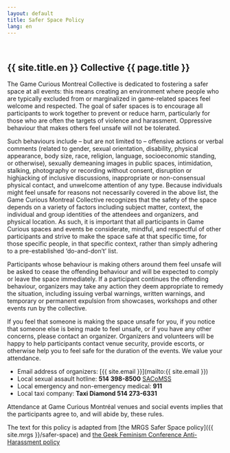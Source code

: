 ```yaml
---
layout: default
title: Safer Space Policy
lang: en
---
```

<!-- Safer Spaces Section -->
<section id="saferspace" class="container-fluid content-section text-center">
  <div class="row">
  <div class="col-lg-4 col-lg-offset-4">
<br>
  </div>
  </div>
  <div class="row">
   <div class="col-lg-10 col-lg-offset-1 safer-space-texts" markdown="1">

## {{ site.title.en }} Collective {{ page.title }}

The Game Curious Montreal Collective is dedicated to fostering a safer space at all events: this means creating an environment where people who are typically excluded from or marginalized in game-related spaces feel welcome and respected. The goal of safer spaces is to encourage all participants to work together to prevent or reduce harm, particularly for those who are often the targets of violence and harassment. Oppressive behaviour that makes others feel unsafe will not be tolerated.

Such behaviours include – but are not limited to – offensive actions or verbal comments (related to gender, sexual orientation, disability, physical appearance, body size, race, religion, language, socioeconomic standing, or otherwise), sexually demeaning images in public spaces, intimidation, stalking, photography or recording without consent, disruption or highjacking of inclusive discussions, inappropriate or non-consensual physical contact, and unwelcome attention of any type. Because individuals might feel unsafe for reasons not necessarily covered in the above list, the Game Curious Montreal Collective recognizes that the safety of the space depends on a variety of factors including subject matter, context, the individual and group identities of the attendees and organizers, and physical location. As such, it is important that all participants in Game Curious spaces and events be considerate, mindful, and respectful of other participants and strive to make the space safe at that specific time, for those specific people, in that specific context, rather than simply adhering to a pre-established ‘do-and-don’t’ list.

Participants whose behaviour is making others around them feel unsafe will be asked to cease the offending behaviour and will be expected to comply or leave the space immediately. If a participant continues the offending behaviour, organizers may take any action they deem appropriate to remedy the situation, including issuing verbal warnings, written warnings, and temporary or permanent expulsion from showcases, workshops and other events run by the collective.

If you feel that someone is making the space unsafe for you, if you notice that someone else is being made to feel unsafe, or if you have any other concerns, please contact an organizer. Organizers and volunteers will be happy to help participants contact venue security, provide escorts, or otherwise help you to feel safe for the duration of the events. We value your attendance.

* Email address of organizers: [{{ site.email }}](mailto:{{ site.email }})
* Local sexual assault hotline: **514 398-8500** [SACoMSS](http://sacomss.org)
* Local emergency and non-emergency medical: **911**
* Local taxi company: **Taxi Diamond 514 273-6331**

Attendance at Game Curious Montréal venues and social events implies that the participants agree to, and will abide by, these rules.

The text for this policy is adapted from [the MRGS Safer Space policy]({{ site.mrgs }}/safer-space) and [the Geek Feminism Conference Anti-Harassment policy](http://geekfeminism.wikia.com/wiki/Conference_anti-harassment)

</div>

